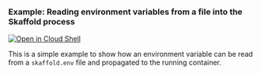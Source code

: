 ### Example: Reading environment variables from a file into the Skaffold process
[![Open in Cloud Shell](https://gstatic.com/cloudssh/images/open-btn.svg)](https://ssh.cloud.google.com/cloudshell/editor?cloudshell_git_repo=https://github.com/GoogleContainerTools/skaffold&cloudshell_open_in_editor=README.md&cloudshell_workspace=examples/using-env-file)

This is a simple example to show how an environment variable can be read from a `skaffold.env` file and propagated to the running container.
